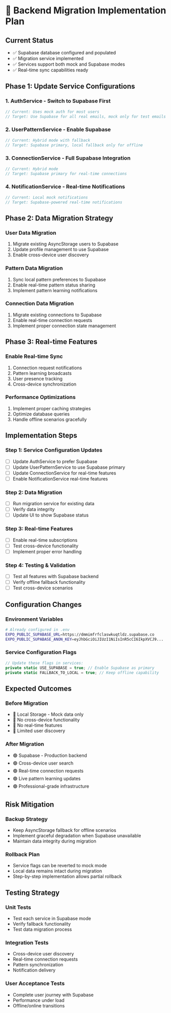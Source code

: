 # 🚀 Backend Migration Implementation Plan

## Current Status
- ✅ Supabase database configured and populated
- ✅ Migration service implemented
- ✅ Services support both mock and Supabase modes
- ✅ Real-time sync capabilities ready

## Phase 1: Update Service Configurations

### 1. AuthService - Switch to Supabase First
```typescript
// Current: Uses mock auth for most users
// Target: Use Supabase for all real emails, mock only for test emails
```

### 2. UserPatternService - Enable Supabase
```typescript
// Current: Hybrid mode with fallback
// Target: Supabase primary, local fallback only for offline
```

### 3. ConnectionService - Full Supabase Integration
```typescript
// Current: Hybrid mode
// Target: Supabase primary for real-time connections
```

### 4. NotificationService - Real-time Notifications
```typescript
// Current: Local mock notifications
// Target: Supabase-powered real-time notifications
```

## Phase 2: Data Migration Strategy

### User Data Migration
1. Migrate existing AsyncStorage users to Supabase
2. Update profile management to use Supabase
3. Enable cross-device user discovery

### Pattern Data Migration
1. Sync local pattern preferences to Supabase
2. Enable real-time pattern status sharing
3. Implement pattern learning notifications

### Connection Data Migration
1. Migrate existing connections to Supabase
2. Enable real-time connection requests
3. Implement proper connection state management

## Phase 3: Real-time Features

### Enable Real-time Sync
1. Connection request notifications
2. Pattern learning broadcasts
3. User presence tracking
4. Cross-device synchronization

### Performance Optimizations
1. Implement proper caching strategies
2. Optimize database queries
3. Handle offline scenarios gracefully

## Implementation Steps

### Step 1: Service Configuration Updates
- [ ] Update AuthService to prefer Supabase
- [ ] Update UserPatternService to use Supabase primary
- [ ] Update ConnectionService for real-time features
- [ ] Enable NotificationService real-time features

### Step 2: Data Migration
- [ ] Run migration service for existing data
- [ ] Verify data integrity
- [ ] Update UI to show Supabase status

### Step 3: Real-time Features
- [ ] Enable real-time subscriptions
- [ ] Test cross-device functionality
- [ ] Implement proper error handling

### Step 4: Testing & Validation
- [ ] Test all features with Supabase backend
- [ ] Verify offline fallback functionality
- [ ] Test cross-device scenarios

## Configuration Changes

### Environment Variables
```bash
# Already configured in .env
EXPO_PUBLIC_SUPABASE_URL=https://dmmimfrfclaswkuqtldz.supabase.co
EXPO_PUBLIC_SUPABASE_ANON_KEY=eyJhbGciOiJIUzI1NiIsInR5cCI6IkpXVCJ9...
```

### Service Configuration Flags
```typescript
// Update these flags in services:
private static USE_SUPABASE = true; // Enable Supabase as primary
private static FALLBACK_TO_LOCAL = true; // Keep offline capability
```

## Expected Outcomes

### Before Migration
- 🔴 Local Storage - Mock data only
- 🔴 No cross-device functionality
- 🔴 No real-time features
- 🔴 Limited user discovery

### After Migration
- 🟢 Supabase - Production backend
- 🟢 Cross-device user search
- 🟢 Real-time connection requests
- 🟢 Live pattern learning updates
- 🟢 Professional-grade infrastructure

## Risk Mitigation

### Backup Strategy
- Keep AsyncStorage fallback for offline scenarios
- Implement graceful degradation when Supabase unavailable
- Maintain data integrity during migration

### Rollback Plan
- Service flags can be reverted to mock mode
- Local data remains intact during migration
- Step-by-step implementation allows partial rollback

## Testing Strategy

### Unit Tests
- Test each service in Supabase mode
- Verify fallback functionality
- Test data migration process

### Integration Tests
- Cross-device user discovery
- Real-time connection requests
- Pattern synchronization
- Notification delivery

### User Acceptance Tests
- Complete user journey with Supabase
- Performance under load
- Offline/online transitions
